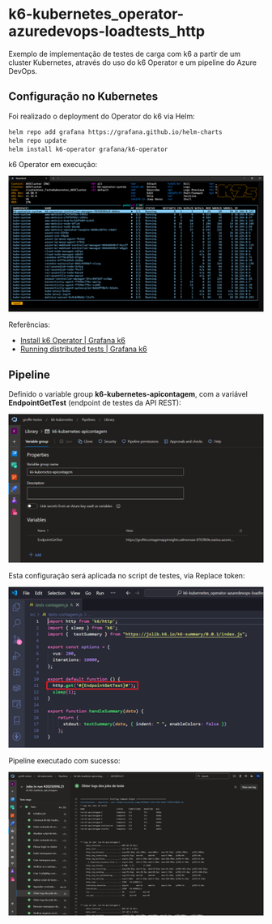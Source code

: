 # k6-kubernetes_operator-azuredevops-loadtests_http
Exemplo de implementação de testes de carga com k6 a partir de um cluster Kubernetes, através do uso do k6 Operator e um pipeline do Azure DevOps.

## Configuração no Kubernetes

Foi realizado o deployment do Operator do k6 via Helm:

```bash
helm repo add grafana https://grafana.github.io/helm-charts
helm repo update
helm install k6-operator grafana/k6-operator
```

k6 Operator em execução:

![k6 Operator em um cluster AKS](img/k6-operator-01.png)

Referências:
- [Install k6 Operator | Grafana k6](https://grafana.com/docs/k6/latest/set-up/set-up-distributed-k6/install-k6-operator/)
- [Running distributed tests | Grafana k6](https://grafana.com/docs/k6/latest/testing-guides/running-distributed-tests/)

## Pipeline

Definido o variable group **k6-kubernetes-apicontagem**, com a variável **EndpointGetTest** (endpoint de testes da API REST):

![Variable group](img/variable-group-01.png)

Esta configuração será aplicada no script de testes, via Replace token:

![Arquivo com o teste de carga](img/loadtest-js-01.png)

Pipeline executado com sucesso:

![Pipeline após execução](img/pipeline-resultado-01.png)